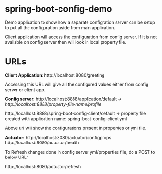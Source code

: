 # spring-boot-config-demo
Demo application to show how a separate configration server can be setup to put all the configuration aside from main application.

Client application will access the configuration from config server. If it is not available on config server then will look in local property file.

# URLs
**Client Application**: 
http://localhost:8080/greeting

Accessing this URL will give all the configured values either from config server or  client app.

**Config server**: 
http://localhost:8888/application/default ->  *http://localhost:8888/property-file-name/profile*

http://localhost:8888/spring-boot-config-client/default  -> property file created with application name: spring-boot-config-client.yml
              
Above url will show the configurations present in properties or yml file.

**Actuator:** 
http://localhost:8080/actuator/configprops
http://localhost:8080/actuator/health

To Refresh changes done in config server yml/properties file, do a POST to below URL:

http://localhost:8080/actuator/refresh

